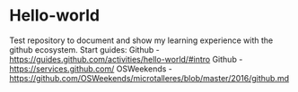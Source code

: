 # Hello-world
Test repository to document and show my learning experience with the github ecosystem.
Start guides:
Github - https://guides.github.com/activities/hello-world/#intro
Github - https://services.github.com/
OSWeekends - https://github.com/OSWeekends/microtalleres/blob/master/2016/github.md
